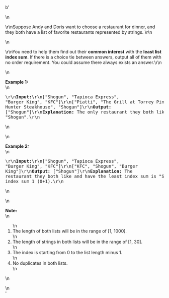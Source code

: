b'<div class="question-description">\n<p><p>\r\nSuppose Andy and Doris want to choose a restaurant for dinner, and they both have a list of favorite restaurants represented by strings. \r\n</p>\n<p>\r\nYou need to help them find out their <b>common interest</b> with the <b>least list index sum</b>. If there is a choice tie between answers, output all of them with no order requirement. You could assume there always exists an answer.\r\n</p>\n<p><b>Example 1:</b><br/>\n<pre>\r\n<b>Input:</b>\r\n["Shogun", "Tapioca Express", "Burger King", "KFC"]\r\n["Piatti", "The Grill at Torrey Pines", "Hungry Hunter Steakhouse", "Shogun"]\r\n<b>Output:</b> ["Shogun"]\r\n<b>Explanation:</b> The only restaurant they both like is "Shogun".\r\n</pre>\n</p>\n<p><b>Example 2:</b><br/>\n<pre>\r\n<b>Input:</b>\r\n["Shogun", "Tapioca Express", "Burger King", "KFC"]\r\n["KFC", "Shogun", "Burger King"]\r\n<b>Output:</b> ["Shogun"]\r\n<b>Explanation:</b> The restaurant they both like and have the least index sum is "Shogun" with index sum 1 (0+1).\r\n</pre>\n</p>\n<p><b>Note:</b><br/>\n<ol>\n<li>The length of both lists will be in the range of [1, 1000].</li>\n<li>The length of strings in both lists will be in the range of [1, 30].</li>\n<li>The index is starting from 0 to the list length minus 1.</li>\n<li>No duplicates in both lists.</li>\n</ol>\n</p></p>\n</div>'